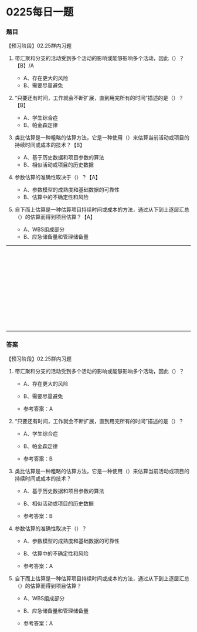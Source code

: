 # 0225每日一题
### 题目
【预习阶段】02.25群内习题

1. 带汇聚和分支的活动受到多个活动的影响或能够影响多个活动，因此（）？【B】/A
	- A、存在更大的风险
	- B、需要尽量避免

2. “只要还有时间，工作就会不断扩展，直到用完所有的时间”描述的是（）？【B】
	- A、学生综合症
	- B、帕金森定律

3. 类比估算是一种粗略的估算方法，它是一种使用（）来估算当前活动或项目的持续时间或成本的技术？【B】
	- A、基于历史数据和项目参数的算法
	- B、相似活动或项目的历史数据

4. 参数估算的准确性取决于（）？【A】
	- A、参数模型的成熟度和基础数据的可靠性
	- B、估算中的不确定性和风险

5. 自下而上估算是一种估算项目持续时间或成本的方法，通过从下到上逐层汇总（）的估算而得到项目估算？【A】
	- A、WBS组成部分
	- B、应急储备量和管理储备量

<hr/>
<br/><br/><br/><br/><br/><br/><br/><br/><br/><br/><br/><br/>
<hr/>

### 答案
【预习阶段】02.25群内习题

1. 带汇聚和分支的活动受到多个活动的影响或能够影响多个活动，因此（）？
	- A、存在更大的风险
	- B、需要尽量避免

	- 参考答案：A

2. “只要还有时间，工作就会不断扩展，直到用完所有的时间”描述的是（）？
	- A、学生综合症
	- B、帕金森定律

	- 参考答案：B

3. 类比估算是一种粗略的估算方法，它是一种使用（）来估算当前活动或项目的持续时间或成本的技术？
	- A、基于历史数据和项目参数的算法
	- B、相似活动或项目的历史数据

	- 参考答案：B

4. 参数估算的准确性取决于（）？
	- A、参数模型的成熟度和基础数据的可靠性
	- B、估算中的不确定性和风险

	- 参考答案：A

5. 自下而上估算是一种估算项目持续时间或成本的方法，通过从下到上逐层汇总（）的估算而得到项目估算？
	- A、WBS组成部分
	- B、应急储备量和管理储备量

	- 参考答案：A